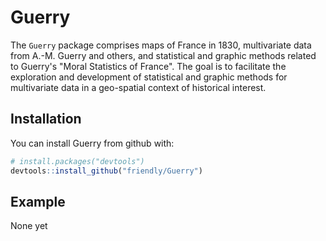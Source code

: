 # Guerry

The `Guerry` package comprises maps of France in 1830, multivariate data from A.-M. Guerry and others, and statistical and 
	graphic methods related to Guerry's "Moral Statistics of France". The goal is to facilitate the exploration and
	development of statistical and graphic methods for multivariate data in a geo-spatial context of historical interest.

## Installation

You can install Guerry from github with:


``` r
# install.packages("devtools")
devtools::install_github("friendly/Guerry")
```

## Example

None yet


